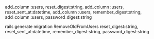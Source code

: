 add_column :users, reset_digest:string,
add_column :users, reset_sent_at:datetime,
add_column :users, remember_digest:string,
add_column :users, password_digest:string

rails generate migration RemoveOldFromUsers reset_digest:string, reset_sent_at:datetime, remember_digest:string, password_digest:string
